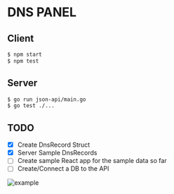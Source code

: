 # DNS PANEL

## Client

```bash
$ npm start
$ npm test
```

## Server

```bash
$ go run json-api/main.go
$ go test ./... 
```

## TODO

- [x] Create DnsRecord Struct
- [x] Server Sample DnsRecords
- [ ] Create sample React app for the sample data so far
- [ ] Create/Connect a DB to the API

![example](http://imgur.com/X65oHg3)
